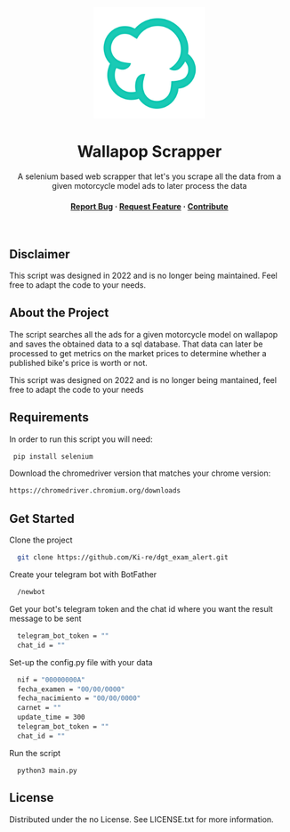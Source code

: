 <div align="center">
  <img src="logo.png" alt="logo" width="200" height="auto" />
  <h1>Wallapop Scrapper</h1>
  
  <p>
    A selenium based web scrapper that let's you scrape all the data from a given motorcycle model ads to later process the data
  </p>
  
<h4>
    <a href="https://github.com/Ki-re/Wallapop-Scrapper/issues/">Report Bug</a>
  <span> · </span>
    <a href="https://github.com/Ki-re/Wallapop-Scrapper/issues/">Request Feature</a>
  <span> · </span>
    <a href="https://github.com/Ki-re/Wallapop-Scrapper/pulls">Contribute</a>
  </h4>
</div>

<br />

## Disclaimer

This script was designed in 2022 and is no longer being maintained. Feel free to adapt the code to your needs.

<!-- About the Project -->

## About the Project

The script searches all the ads for a given motorcycle model on wallapop and saves the obtained data to a sql database. That data can later be processed to get metrics on the market prices to determine whether a published bike's price is worth or not.

This script was designed on 2022 and is no longer being mantained, feel free to adapt the code to your needs

<!-- Requirements -->

## Requirements

In order to run this script you will need: 

```bash
 pip install selenium
```

Download the chromedriver version that matches your chrome version: 

```bash
https://chromedriver.chromium.org/downloads
```

<!-- Get Started -->

## Get Started

Clone the project

```bash
  git clone https://github.com/Ki-re/dgt_exam_alert.git
```

Create your telegram bot with BotFather

```bash
  /newbot
```

Get your bot's telegram token and the chat id where you want the result message to be sent

```bash
  telegram_bot_token = ""
  chat_id = ""
```

Set-up the config.py file with your data

```bash
  nif = "00000000A"
  fecha_examen = "00/00/0000"
  fecha_nacimiento = "00/00/0000"
  carnet = ""
  update_time = 300 
  telegram_bot_token = ""
  chat_id = ""
```

Run the script
```
  python3 main.py
```

<!-- License -->

## License

Distributed under the no License. See LICENSE.txt for more information.
